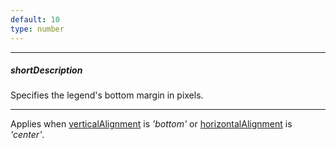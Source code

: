 ```yaml
---
default: 10
type: number
---
```

---
##### shortDescription
Specifies the legend's bottom margin in pixels.

---
Applies when [verticalAlignment](/api-reference/20%20Data%20Visualization%20Widgets/70%20dxVectorMap/1%20Configuration/legends/verticalAlignment.md '/Documentation/ApiReference/Data_Visualization_Widgets/dxVectorMap/Configuration/legends/#verticalAlignment') is *'bottom'* or [horizontalAlignment](/api-reference/20%20Data%20Visualization%20Widgets/70%20dxVectorMap/1%20Configuration/legends/horizontalAlignment.md '/Documentation/ApiReference/Data_Visualization_Widgets/dxVectorMap/Configuration/legends/#horizontalAlignment') is *'center'*.